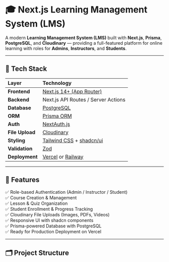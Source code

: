 # 🎓 Next.js Learning Management System (LMS)

A modern **Learning Management System (LMS)** built with **Next.js**, **Prisma**, **PostgreSQL**, and **Cloudinary** — providing a full-featured platform for online learning with roles for **Admins**, **Instructors**, and **Students**.

---

## 🚀 Tech Stack

| Layer | Technology |
| :---- | :---------- |
| **Frontend** | [Next.js 14+ (App Router)](https://nextjs.org) |
| **Backend** | Next.js API Routes / Server Actions |
| **Database** | [PostgreSQL](https://www.postgresql.org/) |
| **ORM** | [Prisma ORM](https://www.prisma.io/) |
| **Auth** | [NextAuth.js](https://next-auth.js.org/) |
| **File Upload** | [Cloudinary](https://cloudinary.com/) |
| **Styling** | [Tailwind CSS](https://tailwindcss.com/) + [shadcn/ui](https://ui.shadcn.com/) |
| **Validation** | [Zod](https://zod.dev/) |
| **Deployment** | [Vercel](https://vercel.com/) or [Railway](https://railway.app/) |

---

## 🧩 Features

✅ Role-based Authentication (Admin / Instructor / Student)  
✅ Course Creation & Management  
✅ Lesson & Quiz Organization  
✅ Student Enrollment & Progress Tracking  
✅ Cloudinary File Uploads (Images, PDFs, Videos)  
✅ Responsive UI with shadcn components  
✅ Prisma-powered Database with PostgreSQL  
✅ Ready for Production Deployment on Vercel  

---

## 🗂️ Project Structure

